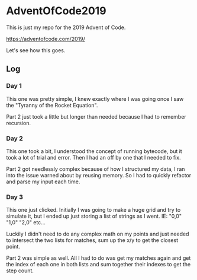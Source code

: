 # AdventOfCode2019

This is just my repo for the 2019 Advent of Code.  

https://adventofcode.com/2019/

Let's see how this goes.

## Log

### Day 1

This one was pretty simple, I knew exactly where I was going once I saw the "Tyranny of the Rocket Equation".  

Part 2 just took a little but longer than needed because I had to remember recursion.

### Day 2

This one took a bit, I understood the concept of running bytecode, but it took a lot of trial and error.  Then I had an off by one that I needed to fix.

Part 2 got needlessly complex because of how I structured my data, I ran into the issue warned about by reusing memory.  So I had to quickly refactor and parse my input each time.

### Day 3

This one just clicked.  Initially I was going to make a huge grid and try to simulate it, but I ended up just storing a list of strings as I went.  IE: "0,0" "1,0" "2,0" etc... 

Luckily I didn't need to do any complex math on my points and just needed to intersect the two lists for matches, sum up the x/y to get the closest point.

Part 2 was simple as well.  All I had to do was get my matches again and get the index of each one in both lists and sum together their indexes to get the step count.
